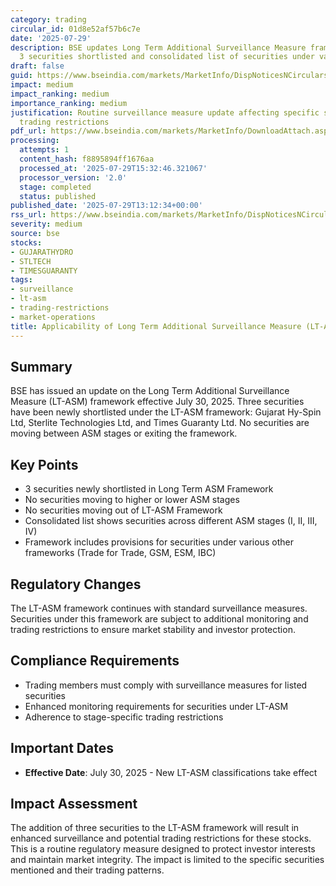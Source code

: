 ```yaml
---
category: trading
circular_id: 01d8e52af57b6c7e
date: '2025-07-29'
description: BSE updates Long Term Additional Surveillance Measure framework with
  3 securities shortlisted and consolidated list of securities under various ASM stages.
draft: false
guid: https://www.bseindia.com/markets/MarketInfo/DispNoticesNCirculars.aspx?Noticeid={74A8AA1F-4336-4F34-8422-F030E50C269A}&noticeno=20250729-46&dt=07/29/2025&icount=46&totcount=66&flag=0
impact: medium
impact_ranking: medium
importance_ranking: medium
justification: Routine surveillance measure update affecting specific securities with
  trading restrictions
pdf_url: https://www.bseindia.com/markets/MarketInfo/DownloadAttach.aspx?id=20250729-46&attachedId=d8931d2a-90cc-4bc8-afb6-78a7a6826727
processing:
  attempts: 1
  content_hash: f8895894ff1676aa
  processed_at: '2025-07-29T15:32:46.321067'
  processor_version: '2.0'
  stage: completed
  status: published
published_date: '2025-07-29T13:12:34+00:00'
rss_url: https://www.bseindia.com/markets/MarketInfo/DispNoticesNCirculars.aspx?Noticeid={74A8AA1F-4336-4F34-8422-F030E50C269A}&noticeno=20250729-46&dt=07/29/2025&icount=46&totcount=66&flag=0
severity: medium
source: bse
stocks:
- GUJARATHYDRO
- STLTECH
- TIMESGUARANTY
tags:
- surveillance
- lt-asm
- trading-restrictions
- market-operations
title: Applicability of Long Term Additional Surveillance Measure (LT-ASM)
---
```


## Summary

BSE has issued an update on the Long Term Additional Surveillance Measure (LT-ASM) framework effective July 30, 2025. Three securities have been newly shortlisted under the LT-ASM framework: Gujarat Hy-Spin Ltd, Sterlite Technologies Ltd, and Times Guaranty Ltd. No securities are moving between ASM stages or exiting the framework.

## Key Points

- 3 securities newly shortlisted in Long Term ASM Framework
- No securities moving to higher or lower ASM stages
- No securities moving out of LT-ASM Framework
- Consolidated list shows securities across different ASM stages (I, II, III, IV)
- Framework includes provisions for securities under various other frameworks (Trade for Trade, GSM, ESM, IBC)

## Regulatory Changes

The LT-ASM framework continues with standard surveillance measures. Securities under this framework are subject to additional monitoring and trading restrictions to ensure market stability and investor protection.

## Compliance Requirements

- Trading members must comply with surveillance measures for listed securities
- Enhanced monitoring requirements for securities under LT-ASM
- Adherence to stage-specific trading restrictions

## Important Dates

- **Effective Date**: July 30, 2025 - New LT-ASM classifications take effect

## Impact Assessment

The addition of three securities to the LT-ASM framework will result in enhanced surveillance and potential trading restrictions for these stocks. This is a routine regulatory measure designed to protect investor interests and maintain market integrity. The impact is limited to the specific securities mentioned and their trading patterns.